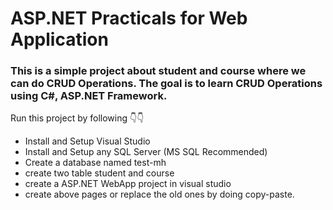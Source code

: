 # ASP.NET Practicals for Web Application
### This is a simple project about student and course where we can do CRUD Operations. The goal is to learn CRUD Operations using C#, ASP.NET Framework.

Run this project by following 👇👇
- Install and Setup Visual Studio
- Install and Setup any SQL Server (MS SQL Recommended)
- Create a database named test-mh
- create two table student and course
- create a ASP.NET WebApp project in visual studio
- create above pages or replace the old ones by doing copy-paste. 
